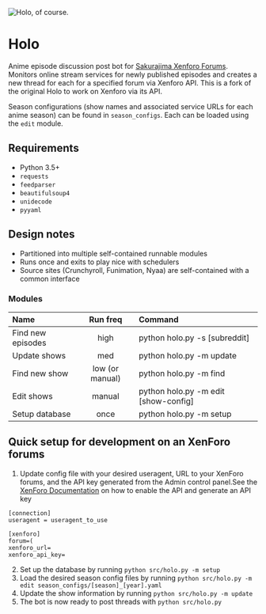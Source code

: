 ![Holo, of course.](holo.png)

# Holo
Anime episode discussion post bot for [Sakurajima Xenforo Forums](https://forums.sakurajima.moe/). Monitors online stream services for newly published episodes and creates a new thread for each for a specified forum via Xenforo API. This is a fork of the original Holo to work on Xenforo via its API.

Season configurations (show names and associated service URLs for each anime season) can be found in `season_configs`. Each can be loaded using the `edit` module.

## Requirements
* Python 3.5+
* `requests`
* `feedparser`
* `beautifulsoup4`
* `unidecode`
* `pyyaml`

## Design notes
* Partitioned into multiple self-contained runnable modules
* Runs once and exits to play nice with schedulers
* Source sites (Crunchyroll, Funimation, Nyaa) are self-contained with a common interface

### Modules

Name|Run freq|Command
:--|:-:|:--
Find new episodes|high|python holo.py -s [subreddit]
Update shows|med|python holo.py -m update
Find new show|low (or manual)|python holo.py -m find
Edit shows|manual|python holo.py -m edit [show-config]
Setup database|once|python holo.py -m setup

## Quick setup for development on an XenForo forums

1. Update config file with your desired useragent, URL to your XenForo forums, and the API key generated from the Admin control panel.See the [XenForo Documentation](https://xenforo.com/docs/dev/rest-api/) on how to enable the API and generate an API key
```
[connection]
useragent = useragent_to_use

[xenforo]
forum=(
xenforo_url=
xenforo_api_key=
```

2. Set up the database by running `python src/holo.py -m setup`
3. Load the desired season config files by running `python src/holo.py -m edit season_configs/[season]_[year].yaml`
4. Update the show information by running `python src/holo.py -m update`
5. The bot is now ready to post threads with `python src/holo.py`
